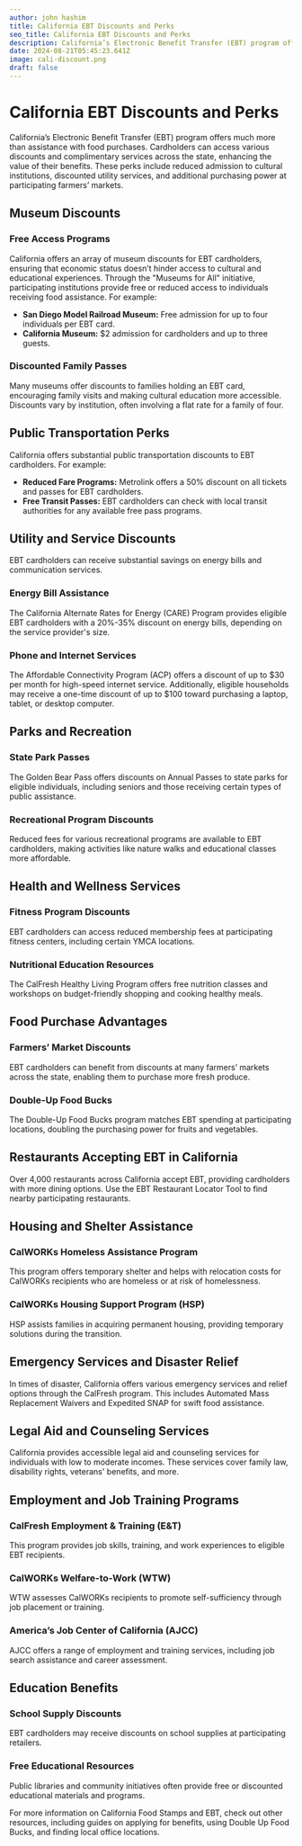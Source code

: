 ```yaml
---
author: john hashim
title: California EBT Discounts and Perks
seo_title: California EBT Discounts and Perks
description: California’s Electronic Benefit Transfer (EBT) program offers much more than assistance with food purchases.
date: 2024-08-21T05:45:23.641Z
image: cali-discount.png
draft: false
---
```


# California EBT Discounts and Perks

California’s Electronic Benefit Transfer (EBT) program offers much more than assistance with food purchases. Cardholders can access various discounts and complimentary services across the state, enhancing the value of their benefits. These perks include reduced admission to cultural institutions, discounted utility services, and additional purchasing power at participating farmers’ markets.


## Museum Discounts

### Free Access Programs
California offers an array of museum discounts for EBT cardholders, ensuring that economic status doesn’t hinder access to cultural and educational experiences. Through the "Museums for All" initiative, participating institutions provide free or reduced access to individuals receiving food assistance. For example:
- **San Diego Model Railroad Museum:** Free admission for up to four individuals per EBT card.
- **California Museum:** $2 admission for cardholders and up to three guests.

### Discounted Family Passes
Many museums offer discounts to families holding an EBT card, encouraging family visits and making cultural education more accessible. Discounts vary by institution, often involving a flat rate for a family of four.

## Public Transportation Perks

California offers substantial public transportation discounts to EBT cardholders. For example:
- **Reduced Fare Programs:** Metrolink offers a 50% discount on all tickets and passes for EBT cardholders.
- **Free Transit Passes:** EBT cardholders can check with local transit authorities for any available free pass programs.

## Utility and Service Discounts

EBT cardholders can receive substantial savings on energy bills and communication services.

### Energy Bill Assistance
The California Alternate Rates for Energy (CARE) Program provides eligible EBT cardholders with a 20%-35% discount on energy bills, depending on the service provider's size.

### Phone and Internet Services
The Affordable Connectivity Program (ACP) offers a discount of up to $30 per month for high-speed internet service. Additionally, eligible households may receive a one-time discount of up to $100 toward purchasing a laptop, tablet, or desktop computer.

## Parks and Recreation

### State Park Passes
The Golden Bear Pass offers discounts on Annual Passes to state parks for eligible individuals, including seniors and those receiving certain types of public assistance.

### Recreational Program Discounts
Reduced fees for various recreational programs are available to EBT cardholders, making activities like nature walks and educational classes more affordable.

## Health and Wellness Services

### Fitness Program Discounts
EBT cardholders can access reduced membership fees at participating fitness centers, including certain YMCA locations.

### Nutritional Education Resources
The CalFresh Healthy Living Program offers free nutrition classes and workshops on budget-friendly shopping and cooking healthy meals.

## Food Purchase Advantages

### Farmers’ Market Discounts
EBT cardholders can benefit from discounts at many farmers’ markets across the state, enabling them to purchase more fresh produce.

### Double-Up Food Bucks
The Double-Up Food Bucks program matches EBT spending at participating locations, doubling the purchasing power for fruits and vegetables.

## Restaurants Accepting EBT in California

Over 4,000 restaurants across California accept EBT, providing cardholders with more dining options. Use the EBT Restaurant Locator Tool to find nearby participating restaurants.

## Housing and Shelter Assistance

### CalWORKs Homeless Assistance Program
This program offers temporary shelter and helps with relocation costs for CalWORKs recipients who are homeless or at risk of homelessness.

### CalWORKs Housing Support Program (HSP)
HSP assists families in acquiring permanent housing, providing temporary solutions during the transition.

## Emergency Services and Disaster Relief

In times of disaster, California offers various emergency services and relief options through the CalFresh program. This includes Automated Mass Replacement Waivers and Expedited SNAP for swift food assistance.

## Legal Aid and Counseling Services

California provides accessible legal aid and counseling services for individuals with low to moderate incomes. These services cover family law, disability rights, veterans' benefits, and more.

## Employment and Job Training Programs

### CalFresh Employment & Training (E&T)
This program provides job skills, training, and work experiences to eligible EBT recipients.

### CalWORKs Welfare-to-Work (WTW)
WTW assesses CalWORKs recipients to promote self-sufficiency through job placement or training.

### America’s Job Center of California (AJCC)
AJCC offers a range of employment and training services, including job search assistance and career assessment.

## Education Benefits

### School Supply Discounts
EBT cardholders may receive discounts on school supplies at participating retailers.

### Free Educational Resources
Public libraries and community initiatives often provide free or discounted educational materials and programs.

For more information on California Food Stamps and EBT, check out other resources, including guides on applying for benefits, using Double Up Food Bucks, and finding local office locations.